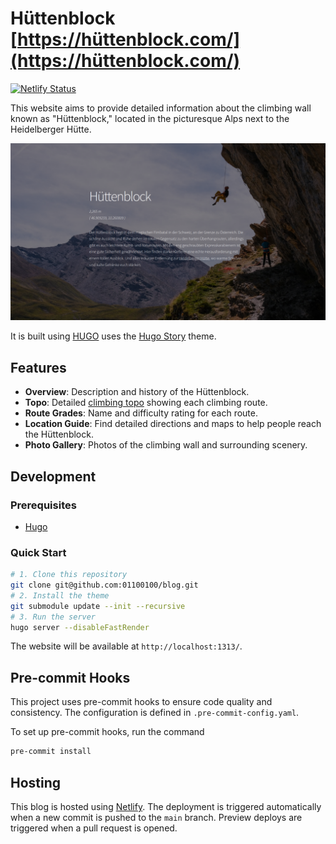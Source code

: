 # Hüttenblock [https://hüttenblock.com/](https://hüttenblock.com/)

[![Netlify Status](https://api.netlify.com/api/v1/badges/caa7c580-491d-40dd-9b4f-25b2df984ece/deploy-status)](https://app.netlify.com/sites/huttenblock/deploys)

This website aims to provide detailed information about the climbing wall known as "Hüttenblock," located in the picturesque Alps next to the Heidelberger Hütte.

![Hüttenblock website](screenshot.png)

It is built using [HUGO](https://gohugo.io/) uses the [Hugo Story](https://caressofsteel.github.io/demos/hugo/hugo-story/#) theme.

## Features

- **Overview**: Description and history of the Hüttenblock.
- **Topo**: Detailed [climbing topo](https://en.wikipedia.org/wiki/Topo_(climbing)) showing each climbing route.
- **Route Grades**: Name and difficulty rating for each route.
- **Location Guide**: Find detailed directions and maps to help people reach the Hüttenblock.
- **Photo Gallery**: Photos of the climbing wall and surrounding scenery.

## Development

### Prerequisites

- [Hugo](https://gohugo.io/getting-started/installing/)

### Quick Start

```bash
# 1. Clone this repository
git clone git@github.com:01100100/blog.git
# 2. Install the theme
git submodule update --init --recursive
# 3. Run the server
hugo server --disableFastRender
```

The website will be available at `http://localhost:1313/`.

## Pre-commit Hooks

This project uses pre-commit hooks to ensure code quality and consistency. The configuration is defined in `.pre-commit-config.yaml`.

To set up pre-commit hooks, run the command

```sh
pre-commit install
```

## Hosting

This blog is hosted using [Netlify](https://www.netlify.com/). The deployment is triggered automatically when a new commit is pushed to the `main` branch. Preview deploys are triggered when a pull request is opened.
